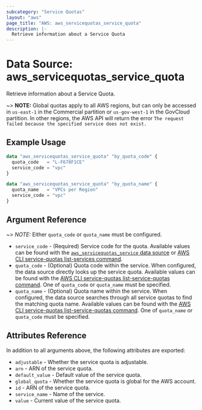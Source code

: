 ```yaml
---
subcategory: "Service Quotas"
layout: "aws"
page_title: "AWS: aws_servicequotas_service_quota"
description: |-
  Retrieve information about a Service Quota
---
```


# Data Source: aws_servicequotas_service_quota

Retrieve information about a Service Quota.

~> **NOTE:** Global quotas apply to all AWS regions, but can only be accessed in `us-east-1` in the Commercial partition or `us-gov-west-1` in the GovCloud partition. In other regions, the AWS API will return the error `The request failed because the specified service does not exist.`

## Example Usage

```terraform
data "aws_servicequotas_service_quota" "by_quota_code" {
  quota_code   = "L-F678F1CE"
  service_code = "vpc"
}

data "aws_servicequotas_service_quota" "by_quota_name" {
  quota_name   = "VPCs per Region"
  service_code = "vpc"
}
```

## Argument Reference

~> *NOTE:* Either `quota_code` or `quota_name` must be configured.

* `service_code` - (Required) Service code for the quota. Available values can be found with the [`aws_servicequotas_service` data source](/docs/providers/aws/d/servicequotas_service.html) or [AWS CLI service-quotas list-services command](https://docs.aws.amazon.com/cli/latest/reference/service-quotas/list-services.html).
* `quota_code` - (Optional) Quota code within the service. When configured, the data source directly looks up the service quota. Available values can be found with the [AWS CLI service-quotas list-service-quotas command](https://docs.aws.amazon.com/cli/latest/reference/service-quotas/list-service-quotas.html). One of `quota_code` or `quota_name` must be specified.
* `quota_name` - (Optional) Quota name within the service. When configured, the data source searches through all service quotas to find the matching quota name. Available values can be found with the [AWS CLI service-quotas list-service-quotas command](https://docs.aws.amazon.com/cli/latest/reference/service-quotas/list-service-quotas.html). One of `quota_name` or `quota_code` must be specified.

## Attributes Reference

In addition to all arguments above, the following attributes are exported:

* `adjustable` - Whether the service quota is adjustable.
* `arn` - ARN of the service quota.
* `default_value` - Default value of the service quota.
* `global_quota` - Whether the service quota is global for the AWS account.
* `id` - ARN of the service quota.
* `service_name` - Name of the service.
* `value` - Current value of the service quota.
